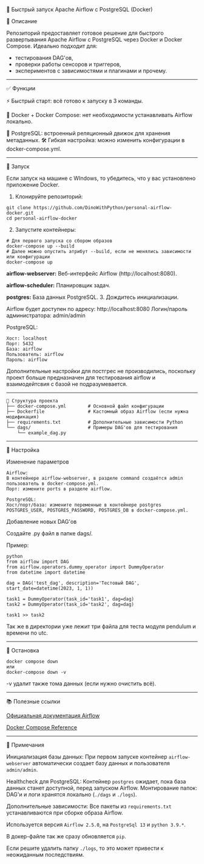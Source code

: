 🚀 Быстрый запуск Apache Airflow с PostgreSQL (Docker)

📌 Описание

Репозиторий предоставляет готовое решение для быстрого развертывания Apache Airflow с PostgreSQL через Docker и Docker Compose. Идеально подходит для:

- тестирования DAG'ов,
- проверки работы сенсоров и триггеров,
- экспериментов с зависимостями и плагинами и  прочему.


___
✅ Функции

⚡ Быстрый старт: всё готово к запуску в 3 команды.

🐳 Docker + Docker Compose: нет необходимости устанавливать Airflow локально.

🧪 PostgreSQL: встроенный реляционный движок для хранения метаданных.
🛠 Гибкая настройка: можно изменить конфигурации в docker-compose.yml.
____
🚀 Запуск

Если запуск на машине с WIndows, то убедитесь, что у вас установлено приложение Docker.

1. Клонируйте репозиторий:

```
git clone https://github.com/DinoWithPython/personal-airflow-docker.git
cd personal-airflow-docker
```
2. Запустите контейнеры:
```
# Для первого запуска со сбором образов
docker-compose up --build
# Далее можно опустить атрибут --build, если не менялись зависимости или конфигурации
docker-compose up
```
<b>airflow-webserver:</b> Веб-интерфейс Airflow (http://localhost:8080).

<b>airflow-scheduler:</b> Планировщик задач.

<b>postgres:</b> База данных PostgreSQL.
3. Дождитесь инициализации.

Airflow будет доступен по адресу: 
http://localhost:8080
Логин/пароль администратора: admin/admin

PostgreSQL:
```
Хост: localhost
Порт: 5432
База: airflow
Пользователь: airflow
Пароль: airflow
```
Дополнительные настройки для постгрес не производились, поскольку проект больше предназначен для тестирования airflow и  взаимодейтсвия с базой не подразумевается.
____
```
📁 Структура проекта
├── docker-compose.yml        # Основной файл конфигурации
├── Dockerfile                # Кастомный образ Airflow (если нужна модификация)
├── requirements.txt          # Дополнительные зависимости Python
└── dags/                     # Примеры DAG'ов для тестирования
    └── example_dag.py
```
___
🔧 Настройка

Изменение параметров
```
Airflow:
В контейнере airflow-webserver, в разделе command создаётся admin пользователь в docker-compose.yml.
Порт: измените ports в разделе airflow.
```
```
PostgreSQL:
Хост/порт/база: измените переменные в контейнере postgres POSTGRES_USER, POSTGRES_PASSWORD, POSTGRES_DB в docker-compose.yml.
```
Добавление новых DAG'ов

Создайте .py файл в папке dags/.

Пример:
```
python
from airflow import DAG
from airflow.operators.dummy_operator import DummyOperator
from datetime import datetime

dag = DAG('test_dag', description='Тестовый DAG', start_date=datetime(2023, 1, 1))

task1 = DummyOperator(task_id='task1', dag=dag)
task2 = DummyOperator(task_id='task2', dag=dag)

task1 >> task2
```
Так же в директории уже лежит три файла для теста модуля pendulum и времени по utc.
___
🚫 Остановка
```
docker compose down
или
docker-compose down -v
```
-v удалит также тома данных (если нужно очистить всё).
___
📚 Полезные ссылки

[Официальная документация Airflow](https://airflow.apache.org/docs/)

[Docker Compose Reference](https://docs.docker.com/reference/cli/docker/compose/)

___
📌 Примечания

Инициализация базы данных: При первом запуске контейнер `airflow-webserver` автоматически создает базу данных и пользователя `admin/admin`.

Healthcheck для PostgreSQL: Контейнер `postgres` ожидает, пока база данных станет доступной, перед запуском Airflow.
Монтирование папок: DAG'и и логи хранятся локально (`./dags` и `./logs`).

Дополнительные зависимости: Все пакеты из `requirements.txt` устанавливаются при сборке образа Airflow.

Используется версия `Airflow 2.5.0`, на `PostgreSql 13` и `python 3.9.*`.

В докер-файле так же сразу обновляется `pip`. 

Если решите удалить папку `./logs`, то это может привести к неожиданным последствиям.